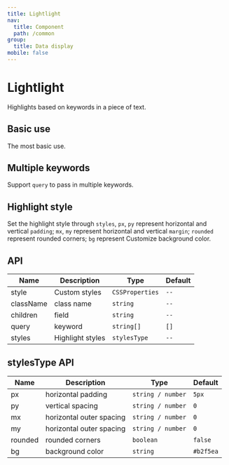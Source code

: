 ```yaml
---
title: Lightlight
nav:
  title: Component
  path: /common
group:
  title: Data display
mobile: false
---
```


# Lightlight

Highlights based on keywords in a piece of text.

## Basic use

The most basic use.

<code src="./demos/index1.tsx"></code>

## Multiple keywords

Support `query` to pass in multiple keywords.

<code src="./demos/index2.tsx"></code>

## Highlight style

Set the highlight style through `styles`, `px`, `py` represent horizontal and vertical `padding`; `mx`, `my` represent horizontal and vertical `margin`; `rounded` represent rounded corners; `bg` represent Customize background color.

<code src="./demos/index3.tsx"></code>

## API

| Name      | Description      | Type            | Default |
| --------- | ---------------- | --------------- | ------- |
| style     | Custom styles    | `CSSProperties` | `--`    |
| className | class name       | `string`        | `--`    |
| children  | field            | `string`        | `--`    |
| query     | keyword          | `string[]`      | `[]`    |
| styles    | Highlight styles | `stylesType`    | `--`    |

## stylesType API

| Name    | Description              | Type              | Default   |
| ------- | ------------------------ | ----------------- | --------- |
| px      | horizontal padding       | `string / number` | `5px`     |
| py      | vertical spacing         | `string / number` | `0`       |
| mx      | horizontal outer spacing | `string / number` | `0`       |
| my      | horizontal outer spacing | `string / number` | `0`       |
| rounded | rounded corners          | `boolean`         | `false`   |
| bg      | background color         | `string`          | `#b2f5ea` |
